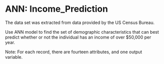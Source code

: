 # ANN: Income_Prediction

The data set was extracted from data provided by the US Census Bureau. 

Use ANN model to find the set of demographic characteristics that can best predict whether or not the individual has an income of over $50,000 per year.

Note: For each record, there are fourteen attributes, and one output variable. 
